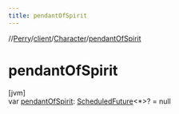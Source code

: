 ```yaml
---
title: pendantOfSpirit
---
```

//[Perry](../../../index.html)/[client](../index.html)/[Character](index.html)/[pendantOfSpirit](pendant-of-spirit.html)



# pendantOfSpirit



[jvm]\
var [pendantOfSpirit](pendant-of-spirit.html): [ScheduledFuture](https://docs.oracle.com/javase/8/docs/api/java/util/concurrent/ScheduledFuture.html)&lt;*&gt;? = null




